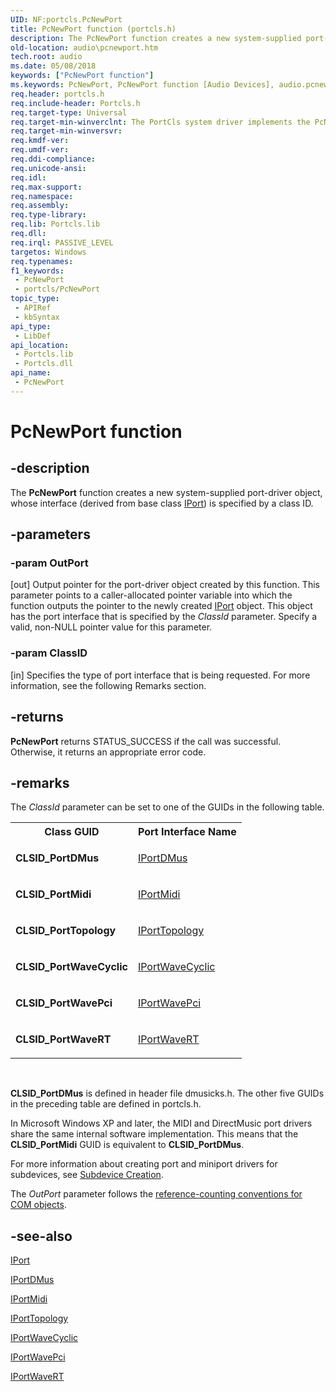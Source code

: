 ```yaml
---
UID: NF:portcls.PcNewPort
title: PcNewPort function (portcls.h)
description: The PcNewPort function creates a new system-supplied port-driver object, whose interface (derived from base class IPort) is specified by a class ID.
old-location: audio\pcnewport.htm
tech.root: audio
ms.date: 05/08/2018
keywords: ["PcNewPort function"]
ms.keywords: PcNewPort, PcNewPort function [Audio Devices], audio.pcnewport, audpc-routines_799c0416-dde0-4818-8da7-a38e4e6d4541.xml, portcls/PcNewPort
req.header: portcls.h
req.include-header: Portcls.h
req.target-type: Universal
req.target-min-winverclnt: The PortCls system driver implements the PcNewPort function in Microsoft Windows 98/Me and in Windows 2000 and later operating systems.
req.target-min-winversvr: 
req.kmdf-ver: 
req.umdf-ver: 
req.ddi-compliance: 
req.unicode-ansi: 
req.idl: 
req.max-support: 
req.namespace: 
req.assembly: 
req.type-library: 
req.lib: Portcls.lib
req.dll: 
req.irql: PASSIVE_LEVEL
targetos: Windows
req.typenames: 
f1_keywords:
 - PcNewPort
 - portcls/PcNewPort
topic_type:
 - APIRef
 - kbSyntax
api_type:
 - LibDef
api_location:
 - Portcls.lib
 - Portcls.dll
api_name:
 - PcNewPort
---
```


# PcNewPort function


## -description

The <b>PcNewPort</b> function creates a new system-supplied port-driver object, whose interface (derived from base class <a href="/windows-hardware/drivers/ddi/portcls/nn-portcls-iport">IPort</a>) is specified by a class ID.

## -parameters

### -param OutPort 

[out]
Output pointer for the port-driver object created by this function. This parameter points to a caller-allocated pointer variable into which the function outputs the pointer to the newly created <a href="/windows-hardware/drivers/ddi/portcls/nn-portcls-iport">IPort</a> object. This object has the port interface that is specified by the <i>ClassId</i> parameter. Specify a valid, non-NULL pointer value for this parameter.

### -param ClassID 

[in]
Specifies the type of port interface that is being requested. For more information, see the following Remarks section.

## -returns

<b>PcNewPort</b> returns STATUS_SUCCESS if the call was successful. Otherwise, it returns an appropriate error code.

## -remarks

The <i>ClassId</i> parameter can be set to one of the GUIDs in the following table.

<table>
<tr>
<th>Class GUID</th>
<th>Port Interface Name</th>
</tr>
<tr>
<td>
<b>CLSID_PortDMus</b>

</td>
<td>

<a href="/windows-hardware/drivers/ddi/dmusicks/nn-dmusicks-iportdmus">IPortDMus</a>


</td>
</tr>
<tr>
<td>
<b>CLSID_PortMidi</b>

</td>
<td>

<a href="/windows-hardware/drivers/ddi/portcls/nn-portcls-iportmidi">IPortMidi</a>


</td>
</tr>
<tr>
<td>
<b>CLSID_PortTopology</b>

</td>
<td>

<a href="/windows-hardware/drivers/ddi/portcls/nn-portcls-iporttopology">IPortTopology</a>


</td>
</tr>
<tr>
<td>
<b>CLSID_PortWaveCyclic</b>

</td>
<td>

<a href="/windows-hardware/drivers/ddi/portcls/nn-portcls-iportwavecyclic">IPortWaveCyclic</a>


</td>
</tr>
<tr>
<td>
<b>CLSID_PortWavePci</b>

</td>
<td>

<a href="/windows-hardware/drivers/ddi/portcls/nn-portcls-iportwavepci">IPortWavePci</a>


</td>
</tr>
<tr>
<td>
<b>CLSID_PortWaveRT</b>

</td>
<td>

<a href="/windows-hardware/drivers/ddi/portcls/nn-portcls-iportwavert">IPortWaveRT</a>


</td>
</tr>
</table>
 

<b>CLSID_PortDMus</b> is defined in header file dmusicks.h. The other five GUIDs in the preceding table are defined in portcls.h.

In Microsoft Windows XP and later, the MIDI and DirectMusic port drivers share the same internal software implementation. This means that the <b>CLSID_PortMidi</b> GUID is equivalent to <b>CLSID_PortDMus</b>.

For more information about creating port and miniport drivers for subdevices, see <a href="/windows-hardware/drivers/audio/subdevice-creation">Subdevice Creation</a>.

The <i>OutPort</i> parameter follows the <a href="/windows-hardware/drivers/audio/reference-counting-conventions-for-com-objects">reference-counting conventions for COM objects</a>.

## -see-also

<a href="/windows-hardware/drivers/ddi/portcls/nn-portcls-iport">IPort</a>



<a href="/windows-hardware/drivers/ddi/dmusicks/nn-dmusicks-iportdmus">IPortDMus</a>



<a href="/windows-hardware/drivers/ddi/portcls/nn-portcls-iportmidi">IPortMidi</a>



<a href="/windows-hardware/drivers/ddi/portcls/nn-portcls-iporttopology">IPortTopology</a>



<a href="/windows-hardware/drivers/ddi/portcls/nn-portcls-iportwavecyclic">IPortWaveCyclic</a>



<a href="/windows-hardware/drivers/ddi/portcls/nn-portcls-iportwavepci">IPortWavePci</a>



<a href="/windows-hardware/drivers/ddi/portcls/nn-portcls-iportwavert">IPortWaveRT</a>
